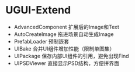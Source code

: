 # UGUI-Extend
- AdvancedComponent 扩展后的Image和Text
- AutoCreateImage 拖进场景自动生成Image
- PrefabLoader 预制嵌套
- UIBake 合并UI组件增加性能（限制单图集）
- UIPackage 保存内部UI组件的引用，避免出现Find
- UIPSDViewer 直接显示PSD结构，方便拼界面
